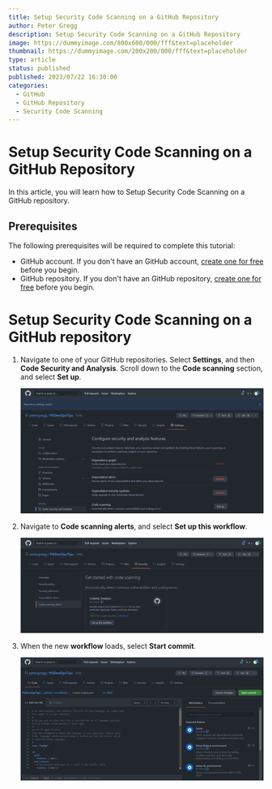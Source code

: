 ```yaml
---
title: Setup Security Code Scanning on a GitHub Repository
author: Peter Gregg
description: Setup Security Code Scanning on a GitHub Repository
image: https://dummyimage.com/800x600/000/fff&text=placeholder
thumbnail: https://dummyimage.com/200x200/000/fff&text=placeholder
type: article
status: published
published: 2023/07/22 16:30:00
categories: 
  - GitHub 
  - GitHub Repository
  - Security Code Scanning
---
```


# Setup Security Code Scanning on a GitHub Repository

In this article, you will learn how to Setup Security Code Scanning on a GitHub repository.

## Prerequisites
The following prerequisites will be required to complete this tutorial:
- GitHub account. If you don't have an GitHub account, [create one for free](https://github.com/signup?user_email=&source=form-home-signup) before you begin.
- GitHub repository. If you don't have an GitHub repository, [create one for free](https://docs.github.com/en/repositories/creating-and-managing-repositories/creating-a-new-repository) before you begin. 

# Setup Security Code Scanning on a GitHub repository

1. Navigate to one of your GitHub repositories. Select **Settings**, and then **Code Security and Analysis**. Scroll down to the **Code scanning** section, and select **Set up**.

    ![GitHub Settings Code Security And Analysis Code Scanning Navigation](https://raw.githubusercontent.com/petergregg/Content/main/Blog/Images/GitHub/GitHubSettingsCodeSecurityAndAnalysisCodeScanningNavigation.png)

2. Navigate to **Code scanning alerts**, and select **Set up this workflow**.

    ![GitHub Settings Code Security And Analysis Code Scanning Set Up This Workflow](https://raw.githubusercontent.com/petergregg/Content/main/Blog/Images/GitHub/GitHubSettingsCodeSecurityAndAnalysisCodeScanningSetUpThisWorkflow.png)

3. When the new **workflow** loads, select **Start commit**.

    ![GitHub Settings Code Security And Analysis Code Scanning Set Up This Workflow](https://raw.githubusercontent.com/petergregg/Content/main/Blog/Images/GitHub/GitHubSettingsCodeSecurityAndAnalysisCodeScanningStartCommit.png)
